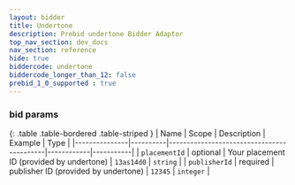 ```yaml
---
layout: bidder
title: Undertone
description: Prebid undertone Bidder Adaptor
top_nav_section: dev_docs
nav_section: reference
hide: true
biddercode: undertone
biddercode_longer_than_12: false
prebid_1_0_supported : true
---
```




### bid params

{: .table .table-bordered .table-striped }
| Name          | Scope    | Description                               | Example    | Type      |
|---------------|----------|-------------------------------------------|------------|-----------|
| `placementId` | optional | Your placement ID (provided by undertone) | `13as14d0` | `string`  |
| `publisherId` | required | publisher ID (provided by undertone)      | `12345`    | `integer` |

